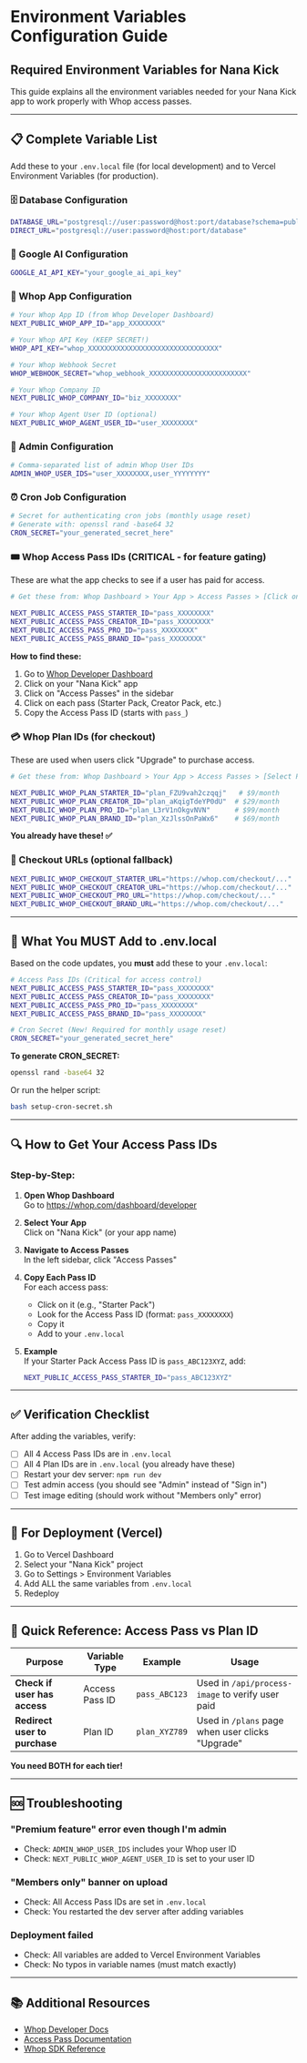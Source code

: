 # Environment Variables Configuration Guide

## Required Environment Variables for Nana Kick

This guide explains all the environment variables needed for your Nana Kick app to work properly with Whop access passes.

---

## 📋 Complete Variable List

Add these to your `.env.local` file (for local development) and to Vercel Environment Variables (for production).

### 🗄️ Database Configuration

```bash
DATABASE_URL="postgresql://user:password@host:port/database?schema=public"
DIRECT_URL="postgresql://user:password@host:port/database"
```

### 🤖 Google AI Configuration

```bash
GOOGLE_AI_API_KEY="your_google_ai_api_key"
```

### 🔐 Whop App Configuration

```bash
# Your Whop App ID (from Whop Developer Dashboard)
NEXT_PUBLIC_WHOP_APP_ID="app_XXXXXXXX"

# Your Whop API Key (KEEP SECRET!)
WHOP_API_KEY="whop_XXXXXXXXXXXXXXXXXXXXXXXXXXXXXXXX"

# Your Whop Webhook Secret
WHOP_WEBHOOK_SECRET="whop_webhook_XXXXXXXXXXXXXXXXXXXXXXXX"

# Your Whop Company ID
NEXT_PUBLIC_WHOP_COMPANY_ID="biz_XXXXXXXX"

# Your Whop Agent User ID (optional)
NEXT_PUBLIC_WHOP_AGENT_USER_ID="user_XXXXXXXX"
```

### 👑 Admin Configuration

```bash
# Comma-separated list of admin Whop User IDs
ADMIN_WHOP_USER_IDS="user_XXXXXXXX,user_YYYYYYYY"
```

### ⏰ Cron Job Configuration

```bash
# Secret for authenticating cron jobs (monthly usage reset)
# Generate with: openssl rand -base64 32
CRON_SECRET="your_generated_secret_here"
```

### 🎟️ **Whop Access Pass IDs** (CRITICAL - for feature gating)

These are what the app checks to see if a user has paid for access.

```bash
# Get these from: Whop Dashboard > Your App > Access Passes > [Click on a pass] > Copy ID

NEXT_PUBLIC_ACCESS_PASS_STARTER_ID="pass_XXXXXXXX"
NEXT_PUBLIC_ACCESS_PASS_CREATOR_ID="pass_XXXXXXXX"
NEXT_PUBLIC_ACCESS_PASS_PRO_ID="pass_XXXXXXXX"
NEXT_PUBLIC_ACCESS_PASS_BRAND_ID="pass_XXXXXXXX"
```

**How to find these:**
1. Go to [Whop Developer Dashboard](https://whop.com/dashboard/developer)
2. Click on your "Nana Kick" app
3. Click on "Access Passes" in the sidebar
4. Click on each pass (Starter Pack, Creator Pack, etc.)
5. Copy the Access Pass ID (starts with `pass_`)

### 💳 **Whop Plan IDs** (for checkout)

These are used when users click "Upgrade" to purchase access.

```bash
# Get these from: Whop Dashboard > Your App > Access Passes > [Select Pass] > Plans tab

NEXT_PUBLIC_WHOP_PLAN_STARTER_ID="plan_FZU9vah2czqqj"   # $9/month
NEXT_PUBLIC_WHOP_PLAN_CREATOR_ID="plan_aKqigTdeYP0dU"  # $29/month
NEXT_PUBLIC_WHOP_PLAN_PRO_ID="plan_L3rV1nOkgvNVN"      # $99/month
NEXT_PUBLIC_WHOP_PLAN_BRAND_ID="plan_XzJlssOnPaWx6"    # $69/month
```

**You already have these! ✅**

### 🔗 Checkout URLs (optional fallback)

```bash
NEXT_PUBLIC_WHOP_CHECKOUT_STARTER_URL="https://whop.com/checkout/..."
NEXT_PUBLIC_WHOP_CHECKOUT_CREATOR_URL="https://whop.com/checkout/..."
NEXT_PUBLIC_WHOP_CHECKOUT_PRO_URL="https://whop.com/checkout/..."
NEXT_PUBLIC_WHOP_CHECKOUT_BRAND_URL="https://whop.com/checkout/..."
```

---

## 🚨 What You MUST Add to .env.local

Based on the code updates, you **must** add these to your `.env.local`:

```bash
# Access Pass IDs (Critical for access control)
NEXT_PUBLIC_ACCESS_PASS_STARTER_ID="pass_XXXXXXXX"
NEXT_PUBLIC_ACCESS_PASS_CREATOR_ID="pass_XXXXXXXX"
NEXT_PUBLIC_ACCESS_PASS_PRO_ID="pass_XXXXXXXX"
NEXT_PUBLIC_ACCESS_PASS_BRAND_ID="pass_XXXXXXXX"

# Cron Secret (New! Required for monthly usage reset)
CRON_SECRET="your_generated_secret_here"
```

**To generate CRON_SECRET:**
```bash
openssl rand -base64 32
```
Or run the helper script:
```bash
bash setup-cron-secret.sh
```

---

## 🔍 How to Get Your Access Pass IDs

### Step-by-Step:

1. **Open Whop Dashboard**  
   Go to https://whop.com/dashboard/developer

2. **Select Your App**  
   Click on "Nana Kick" (or your app name)

3. **Navigate to Access Passes**  
   In the left sidebar, click "Access Passes"

4. **Copy Each Pass ID**  
   For each access pass:
   - Click on it (e.g., "Starter Pack")
   - Look for the Access Pass ID (format: `pass_XXXXXXXX`)
   - Copy it
   - Add to your `.env.local`

5. **Example**  
   If your Starter Pack Access Pass ID is `pass_ABC123XYZ`, add:
   ```bash
   NEXT_PUBLIC_ACCESS_PASS_STARTER_ID="pass_ABC123XYZ"
   ```

---

## ✅ Verification Checklist

After adding the variables, verify:

- [ ] All 4 Access Pass IDs are in `.env.local`
- [ ] All 4 Plan IDs are in `.env.local` (you already have these)
- [ ] Restart your dev server: `npm run dev`
- [ ] Test admin access (you should see "Admin" instead of "Sign in")
- [ ] Test image editing (should work without "Members only" error)

---

## 🚀 For Deployment (Vercel)

1. Go to Vercel Dashboard
2. Select your "Nana Kick" project
3. Go to Settings > Environment Variables
4. Add ALL the same variables from `.env.local`
5. Redeploy

---

## 📝 Quick Reference: Access Pass vs Plan ID

| Purpose | Variable Type | Example | Usage |
|---------|---------------|---------|-------|
| **Check if user has access** | Access Pass ID | `pass_ABC123` | Used in `/api/process-image` to verify user paid |
| **Redirect user to purchase** | Plan ID | `plan_XYZ789` | Used in `/plans` page when user clicks "Upgrade" |

**You need BOTH for each tier!**

---

## 🆘 Troubleshooting

### "Premium feature" error even though I'm admin
- Check: `ADMIN_WHOP_USER_IDS` includes your Whop user ID
- Check: `NEXT_PUBLIC_WHOP_AGENT_USER_ID` is set to your user ID

### "Members only" banner on upload
- Check: All Access Pass IDs are set in `.env.local`
- Check: You restarted the dev server after adding variables

### Deployment failed
- Check: All variables are added to Vercel Environment Variables
- Check: No typos in variable names (must match exactly)

---

## 📚 Additional Resources

- [Whop Developer Docs](https://docs.whop.com/apps)
- [Access Pass Documentation](https://docs.whop.com/apps/access-passes)
- [Whop SDK Reference](https://docs.whop.com/api)

